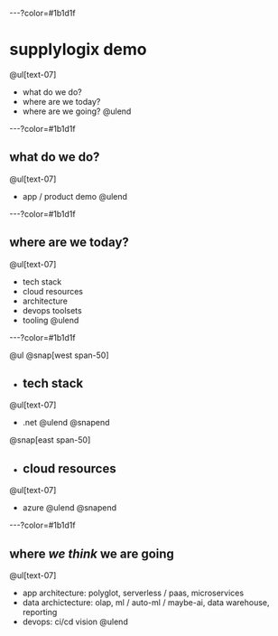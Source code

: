 ---?color=#1b1d1f

# supplylogix demo

@ul[text-07]
- what do we do?
- where are we today?
- where are we going?
@ulend

---?color=#1b1d1f

## what do we do?
@ul[text-07]
- app / product demo
@ulend

---?color=#1b1d1f

## where are we today?
@ul[text-07]
- tech stack
- cloud resources
- architecture
- devops toolsets
- tooling
@ulend

---?color=#1b1d1f

@ul
@snap[west span-50]
- ## tech stack
@ul[text-07]
- .net
@ulend
@snapend

@snap[east span-50]
- ## cloud resources
@ul[text-07]
- azure
@ulend
@snapend

---?color=#1b1d1f

## where _we think_ we are going
@ul[text-07]
- app architecture: polyglot, serverless / paas, microservices
- data archictecture: olap, ml / auto-ml / maybe-ai, data warehouse, reporting
- devops: ci/cd vision
@ulend
